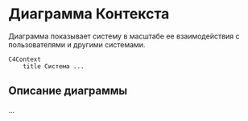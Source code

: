 # Диаграмма Контекста
 Диаграмма показывает систему в масштабе ее взаимодействия с пользователями и другими системами.

```mermaid
C4Context
    title Система ...

```

## Описание диаграммы
...